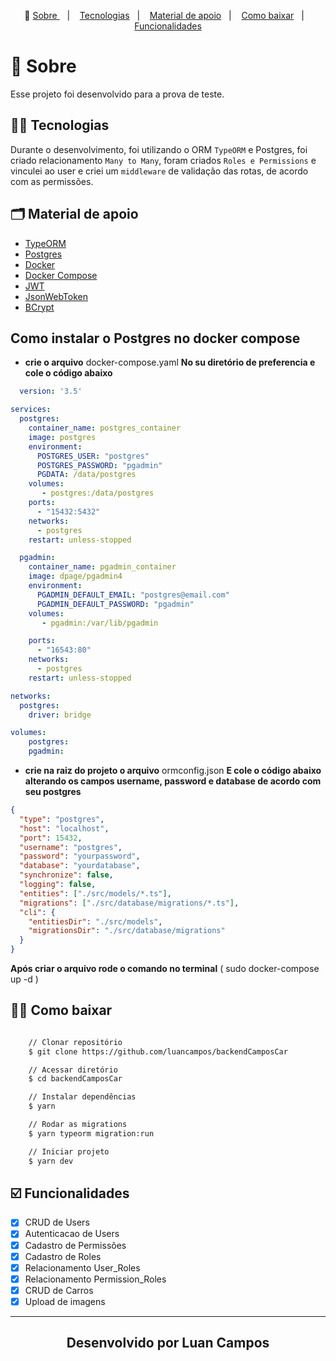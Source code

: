 <p align="center">🎉
  <a href="#-sobre"> Sobre </a>&nbsp;&nbsp;&nbsp;|&nbsp;&nbsp;&nbsp;
  <a href="#-conceitos-ensinados">Tecnologias</a>&nbsp;&nbsp;&nbsp;|&nbsp;&nbsp;&nbsp;
  <a href="#-material-de-apoio">Material de apoio</a>&nbsp;&nbsp;&nbsp;|&nbsp;&nbsp;&nbsp;
    <a href="#-como-baixar">Como baixar</a>&nbsp;&nbsp;&nbsp;|&nbsp;&nbsp;&nbsp;
    <a href="#️-funcionalidades">Funcionalidades</a>
</p>

# 🔖 Sobre

Esse projeto foi desenvolvido para a prova de teste.

## ✍🏻 Tecnologias

Durante o desenvolvimento, foi utilizando o ORM `TypeORM` e Postgres, foi criado relacionamento `Many to Many`, foram criados `Roles e Permissions` e vinculei ao user e criei um `middleware` de validação das rotas, de acordo com as permissões.

## 🗂 Material de apoio

- [TypeORM](https://typeorm.io)
- [Postgres](https://www.postgresql.org/)
- [Docker](https://docs.docker.com/get-docker/)
- [Docker Compose](https://docs.docker.com/compose/install/)
- [JWT](https://jwt.io)
- [JsonWebToken](https://npmjs.com/package/jsonwebtoken)
- [BCrypt](https://npmjs.com/package/bcrypt)

## Como instalar o Postgres no docker compose

- **crie o arquivo** docker-compose.yaml **No su diretório de preferencia e cole o código abaixo**

```yaml
  version: '3.5'

services:
  postgres:
    container_name: postgres_container
    image: postgres
    environment:
      POSTGRES_USER: "postgres"
      POSTGRES_PASSWORD: "pgadmin"
      PGDATA: /data/postgres
    volumes:
       - postgres:/data/postgres
    ports:
      - "15432:5432"
    networks:
      - postgres
    restart: unless-stopped

  pgadmin:
    container_name: pgadmin_container
    image: dpage/pgadmin4
    environment:
      PGADMIN_DEFAULT_EMAIL: "postgres@email.com"
      PGADMIN_DEFAULT_PASSWORD: "pgadmin"
    volumes:
       - pgadmin:/var/lib/pgadmin

    ports:
      - "16543:80"
    networks:
      - postgres
    restart: unless-stopped

networks:
  postgres:
    driver: bridge

volumes:
    postgres:
    pgadmin:
```

- **crie na raiz do projeto o arquivo** ormconfig.json **E cole o código abaixo alterando os campos username, password e database de acordo com seu postgres**

```json
{
  "type": "postgres",
  "host": "localhost",
  "port": 15432,
  "username": "postgres",
  "password": "yourpassword",
  "database": "yourdatabase",
  "synchronize": false,
  "logging": false,
  "entities": ["./src/models/*.ts"],
  "migrations": ["./src/database/migrations/*.ts"],
  "cli": {
    "entitiesDir": "./src/models",
    "migrationsDir": "./src/database/migrations"
  }
}
```

**Após criar o arquivo rode o comando no terminal** ( sudo docker-compose up -d )

## 👍🏻 Como baixar

```bash

    // Clonar repositório
    $ git clone https://github.com/luancampos/backendCamposCar

    // Acessar diretório
    $ cd backendCamposCar

    // Instalar dependências
    $ yarn

    // Rodar as migrations
    $ yarn typeorm migration:run

    // Iniciar projeto
    $ yarn dev
```

## ☑️ Funcionalidades

- [x] CRUD de Users <br/>
- [x] Autenticacao de Users<br/>
- [x] Cadastro de Permissões<br/>
- [x] Cadastro de Roles<br/>
- [x] Relacionamento User_Roles<br/>
- [x] Relacionamento Permission_Roles<br/>
- [x] CRUD de Carros<br/>
- [x] Upload de imagens<br />

---

<h2 align="center">Desenvolvido por  Luan Campos </h2>
